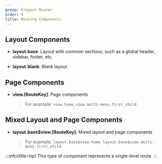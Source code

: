 ```yaml
---
group: Elegant Router
order: 4
title: Routing Components
---
```


## Layout Components

- **layout.base**: Layout with common sections, such as a global header, sidebar, footer, etc.

- **layout.blank**: Blank layout

## Page Components

- **view.[RouteKey]**: Page components
  > For example: `view.home`, `view.multi-menu_first_child`

## Mixed Layout and Page Components

- **layout.base$view.[RouteKey]**: Mixed layout and page components
  > For example: `layout.base$view.home`, `layout.base$view.multi-menu_first_child`

:::info{title=tip}
This type of component represents a single-level route.
:::
